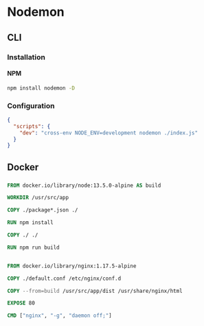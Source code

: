 # Nodemon

## CLI

### Installation

#### NPM

```sh
npm install nodemon -D
```

### Configuration

```json
{
  "scripts": {
    "dev": "cross-env NODE_ENV=development nodemon ./index.js"
  }
}
```

## Docker

###

```Dockerfile
FROM docker.io/library/node:13.5.0-alpine AS build

WORKDIR /usr/src/app

COPY ./package*.json ./

RUN npm install

COPY ./ ./

RUN npm run build


FROM docker.io/library/nginx:1.17.5-alpine

COPY ./default.conf /etc/nginx/conf.d

COPY --from=build /usr/src/app/dist /usr/share/nginx/html

EXPOSE 80

CMD ["nginx", "-g", "daemon off;"]
```
